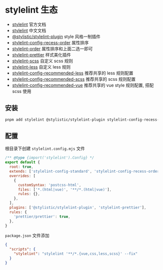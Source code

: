 # stylelint 生态

- [stylelint](https://stylelint.io/) 官方文档
- [stylelint](https://stylelint.nodejs.cn/) 中文文档
- [@stylistic/stylelint-plugin](https://www.npmjs.com/package/@stylistic/stylelint-plugin) style 风格一制插件
- [stylelint-config-recess-order](https://www.npmjs.com/package/stylelint-config-recess-order) 属性排序
- [stylelint-order](https://www.npmjs.com/package/stylelint-order) 属性排序和上面二选一即可
- [stylelint-prettier](https://github.com/prettier/stylelint-prettier) 样式美化插件
- [stylelint-scss](https://www.npmjs.com/package/stylelint-scss) 自定义 scss 规则
- [stylelint-less](https://www.npmjs.com/package/stylelint-less) 自定义 less 规则
- [stylelint-config-recommended-less](https://www.npmjs.com/package/stylelint-config-recommended-less) 推荐共享的 less 规则配置
- [stylelint-config-recommended-scss](https://www.npmjs.com/package/stylelint-config-recommended-scss) 推荐共享的 scss 规则配置
- [stylelint-config-recommended-vue](https://www.npmjs.com/package/stylelint-config-recommended-vue) 推荐共享的 vue style 规则配置, 搭配 scss 使用

## 安装

``` bash
pnpm add stylelint @stylistic/stylelint-plugin stylelint-config-recess-order stylelint-config-recommended-less stylelint-prettier less -D
```

## 配置

根目录下创建 `stylelint.config.mjs` 文件

```js
/** @type {import('stylelint').Config} */
export default {
  root: true,
  extends: ['stylelint-config-standard', 'stylelint-config-recess-order', 'stylelint-config-recommended-less'],
  overrides: [
    {
      customSyntax: 'postcss-html',
      files: ['*.(html|vue)', '**/*.(html|vue)'],
      rules: {},
    },
  ],
  plugins: ['@stylistic/stylelint-plugin', 'stylelint-prettier'],
  rules: {
    'prettier/prettier': true,
  },
}
```

`package.json` 文件添加

```json
{
  "scripts": {
    "stylelint": "stylelint '**/*.{vue,css,less,scss}' --fix"
  }
}
```

